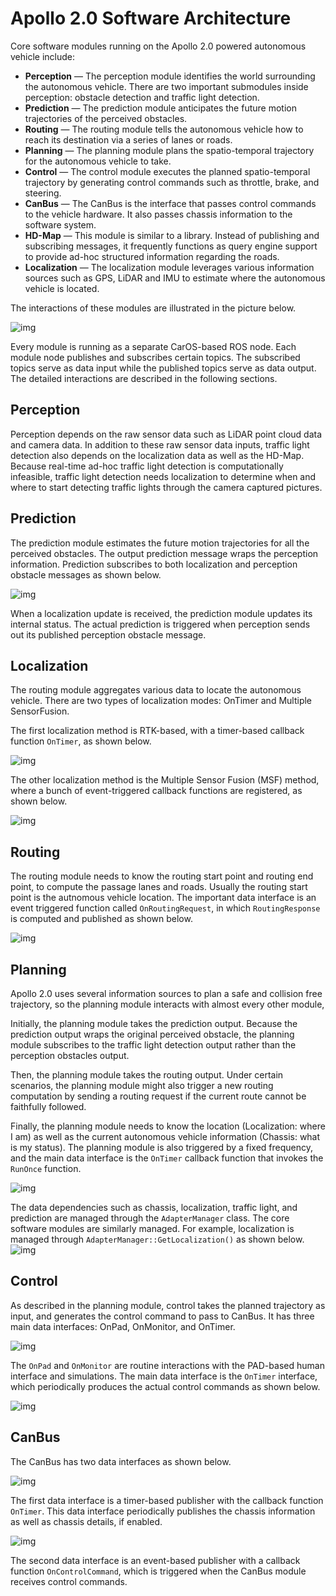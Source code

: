# Apollo 2.0 Software Architecture 

 

Core software modules running on the Apollo 2.0 powered autonomous vehicle include:

- **Perception** — The perception module identifies the world surrounding the autonomous vehicle. There are two important submodules inside perception: obstacle detection and traffic light detection.
- **Prediction** — The prediction module anticipates the future motion trajectories of the perceived obstacles.
- **Routing** — The routing module tells the autonomous vehicle how to reach its destination via a series of lanes or roads.
- **Planning** — The planning module plans the spatio-temporal trajectory for the autonomous vehicle to take.
- **Control** — The control module executes the planned spatio-temporal trajectory by generating control commands such as throttle, brake, and steering.
- **CanBus** — The CanBus is the interface that passes control commands to the vehicle hardware. It also passes chassis information to the software system.
- **HD-Map** — This module is similar to a library. Instead of publishing and subscribing messages, it frequently functions as query engine support to provide ad-hoc structured information regarding the roads.
- **Localization** — The localization module leverages various information sources such as GPS, LiDAR and IMU to estimate where the autonomous vehicle is located.

The interactions of these modules are illustrated in the picture below.

![img](https://github.com/ApolloAuto/apollo/blob/master/docs/specs/images/Apollo_2_0_Software_Arch.png)

Every module is running as a separate CarOS-based ROS node. Each module node publishes and subscribes certain topics. The subscribed topics serve as data input while the published topics serve as data output. The detailed interactions are described in the following sections.

## Perception

Perception depends on the raw sensor data such as LiDAR point cloud data and camera data. In addition to these raw sensor data inputs, traffic light detection also depends on the localization data as well as the HD-Map. Because real-time ad-hoc traffic light detection is computationally infeasible,  traffic light detection needs localization to determine when and where to start detecting traffic lights through the camera captured pictures.

## Prediction

The prediction module estimates the future motion trajectories for all the perceived obstacles. The output prediction message wraps the perception information. Prediction subscribes to both localization and perception obstacle messages as shown below.

![img](https://github.com/ApolloAuto/apollo/blob/master/docs/specs/images/prediction.png)

When a localization update is received, the prediction module updates its internal status. The actual prediction is triggered when perception sends out its published perception obstacle message.

## Localization

The routing module aggregates various data to locate the autonomous vehicle. There are two types of localization modes: OnTimer and Multiple SensorFusion.

The first localization method is RTK-based, with a timer-based callback function `OnTimer`, as shown below.

![img](https://github.com/ApolloAuto/apollo/blob/master/docs/specs/images/localization.png)

The other localization method is the Multiple Sensor Fusion (MSF) method, where a bunch of event-triggered callback functions are registered, as shown  below.

![img](https://github.com/ApolloAuto/apollo/blob/master/docs/specs/images/localization_2.png)

## Routing

The routing module needs to know the routing start point and routing end point, to compute the passage lanes and roads. Usually the routing start point is the autnomous vehicle location. The important data interface is an event triggered function called `OnRoutingRequest`, in which `RoutingResponse` is computed and published as shown below.

![img](https://github.com/ApolloAuto/apollo/blob/master/docs/specs/images/routing.png)

## Planning

Apollo 2.0 uses several information sources to plan a safe and collision free trajectory, so the planning module interacts with almost every other module, 

Initially, the planning module takes the prediction output. Because the prediction output wraps the original perceived obstacle, the planning module  subscribes to the traffic light detection output rather than the perception obstacles output. 

Then, the planning module takes the routing output. Under certain scenarios, the planning module might also trigger a new routing computation by sending a routing request if the current route cannot be faithfully followed. 

Finally, the planning module needs to know the location (Localization: where I am) as well as the current autonomous vehicle information (Chassis: what is my status).  The planning module is also triggered by a fixed frequency, and the main data interface is the `OnTimer` callback function that invokes the `RunOnce` function.

![img](https://github.com/ApolloAuto/apollo/blob/master/docs/specs/images/planning_1.png)

The data dependencies such as chassis, localization, traffic light, and prediction are managed through the `AdapterManager` class. The core software modules are similarly managed.  For example, localization is managed through `AdapterManager::GetLocalization()` as shown below.![img](https://github.com/ApolloAuto/apollo/blob/master/docs/specs/images/planning_2.png)

## Control

As  described in the planning module, control takes the planned trajectory as input, and generates the control command to pass to CanBus.  It has three main data interfaces: OnPad, OnMonitor, and OnTimer.

![img](https://github.com/ApolloAuto/apollo/blob/master/docs/specs/images/control_1.png)

The `OnPad` and `OnMonitor` are routine interactions with the PAD-based human interface and simulations. The main data interface is the `OnTimer` interface, which periodically produces the actual control commands as shown below.

![img](https://github.com/ApolloAuto/apollo/blob/master/docs/specs/images/control_2.png)

## CanBus

The CanBus has two data interfaces as shown below.

![img](https://github.com/ApolloAuto/apollo/blob/master/docs/specs/images/canbus_1.png)

The first data interface is a timer-based publisher with the callback function `OnTimer`. This data interface periodically publishes the chassis information as well as chassis details, if enabled. 

![img](https://github.com/ApolloAuto/apollo/blob/master/docs/specs/images/canbus_2.png)

The second data interface is an event-based publisher with a callback function `OnControlCommand`, which is triggered when the CanBus module receives control commands.

